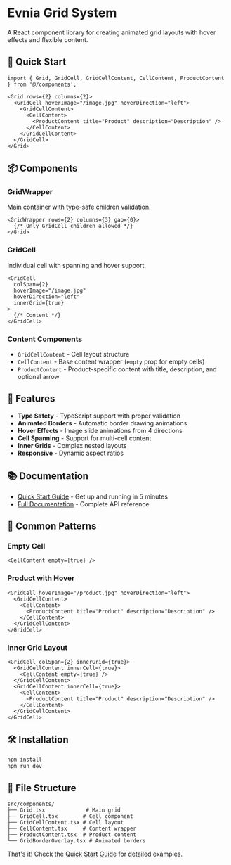 # Evnia Grid System

A React component library for creating animated grid layouts with hover effects and flexible content.

## 🚀 Quick Start

```tsx
import { Grid, GridCell, GridCellContent, CellContent, ProductContent } from '@/components';

<Grid rows={2} columns={2}>
  <GridCell hoverImage="/image.jpg" hoverDirection="left">
    <GridCellContent>
      <CellContent>
        <ProductContent title="Product" description="Description" />
      </CellContent>
    </GridCellContent>
  </GridCell>
</Grid>
```

## 📦 Components

### GridWrapper

Main container with type-safe children validation.

```tsx
<GridWrapper rows={2} columns={3} gap={0}>
  {/* Only GridCell children allowed */}
</Grid>
```

### GridCell

Individual cell with spanning and hover support.

```tsx
<GridCell 
  colSpan={2} 
  hoverImage="/image.jpg" 
  hoverDirection="left"
  innerGrid={true}
>
  {/* Content */}
</GridCell>
```

### Content Components

- `GridCellContent` - Cell layout structure
- `CellContent` - Base content wrapper (`empty` prop for empty cells)
- `ProductContent` - Product-specific content with title, description, and optional arrow

## 🎨 Features

- **Type Safety** - TypeScript support with proper validation
- **Animated Borders** - Automatic border drawing animations
- **Hover Effects** - Image slide animations from 4 directions
- **Cell Spanning** - Support for multi-cell content
- **Inner Grids** - Complex nested layouts
- **Responsive** - Dynamic aspect ratios

## 📚 Documentation

- [Quick Start Guide](./QUICK_START.md) - Get up and running in 5 minutes
- [Full Documentation](./GRID_SYSTEM_DOCUMENTATION.md) - Complete API reference

## 🎯 Common Patterns

### Empty Cell

```tsx
<CellContent empty={true} />
```

### Product with Hover

```tsx
<GridCell hoverImage="/product.jpg" hoverDirection="left">
  <GridCellContent>
    <CellContent>
      <ProductContent title="Product" description="Description" />
    </CellContent>
  </GridCellContent>
</GridCell>
```

### Inner Grid Layout

```tsx
<GridCell colSpan={2} innerGrid={true}>
  <GridCellContent innerCell={true}>
    <CellContent empty={true} />
  </GridCellContent>
  <GridCellContent innerCell={true}>
    <CellContent>
      <ProductContent title="Product" description="Description" />
    </CellContent>
  </GridCellContent>
</GridCell>
```

## 🛠️ Installation

```bash
npm install
npm run dev
```

## 📁 File Structure

```text
src/components/
├── Grid.tsx             # Main grid
├── GridCell.tsx        # Cell component
├── GridCellContent.tsx # Cell layout
├── CellContent.tsx     # Content wrapper
├── ProductContent.tsx  # Product content
└── GridBorderOverlay.tsx # Animated borders
```

That's it! Check the [Quick Start Guide](./QUICK_START.md) for detailed examples.
